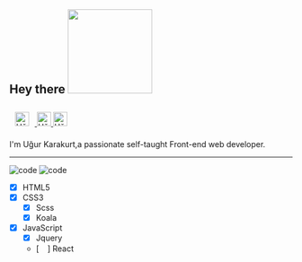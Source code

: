 
## Hey there <img src="https://media.giphy.com/media/XfUq4YqOcyHfrTEM5l/giphy.gif" width="150px">
<a href="https://www.linkedin.com/in/u%C4%9Fur-karakurt-8b77b6154/" target="_blank">
  <img style="padding: 10px;" alt="Uğur Karakurt | LinkedIn" width="25px" src="https://www.flaticon.com/svg/vstatic/svg/174/174857.svg?token=exp=1615462541~hmac=8c76a1dec278b39f720a1c5ad261c882"/>
</a>
<a href="https://www.instagram.com/ugurkarakurt7/" target="_blank">
  <img alt="Uğur Karakurt | Instagram" width="25px" src="https://www.flaticon.com/svg/vstatic/svg/174/174855.svg?token=exp=1615463225~hmac=096ad99503aca29c94dcad9a08b5937e"/>
</a>
<a href="https://assets.stickpng.com/images/580b57fcd9996e24bc43c53e.png" target="_blank">
  <img alt="Uğur Karakurt | Twitter" width="25px" src="https://www.flaticon.com/svg/vstatic/svg/174/174876.svg?token=exp=1615463224~hmac=1a2af9da322c91d1704e06d9739a6c2e"/>
</a>
 <p>I'm Uğur Karakurt,a passionate self-taught Front-end web developer.</p>
<hr />


![code](https://media.giphy.com/media/UoLt6Tm8wlSnWGfSFs/giphy.gif) ![code](https://media.giphy.com/media/XH9wwXfUXu91wAJwN5/giphy.gif)

 
- [x] HTML5
- [x] CSS3
    - [x] Scss
    - [x] Koala
- [x] JavaScript
    - [x] Jquery
    - [<img width="15px" src="https://media.giphy.com/media/l4FGIO2vCfJkakBtC/giphy.gif"/>] React
  


